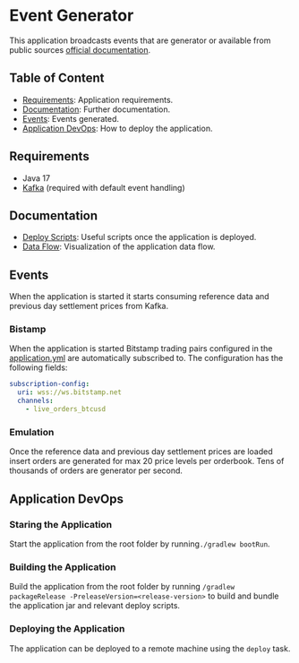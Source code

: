 # Event Generator

This application broadcasts events that are generator or available from public
sources  [official documentation](https://www.bitstamp.net/websocket/v2/).

## Table of Content

* [Requirements](#requirements): Application requirements.
* [Documentation](#documentation): Further documentation.
* [Events](#events): Events generated.
* [Application DevOps](#application-devops): How to deploy the application.

## Requirements

* Java 17
* [Kafka](https://www.apache.org/dyn/closer.cgi?path=/kafka/3.3.1/kafka_2.13-3.3.1.tgz)
  (required with default event handling)

## Documentation

* [Deploy Scripts](docs/deploy-scripts.md): Useful scripts once the application is deployed.
* [Data Flow](docs/data-flow.md): Visualization of the application data flow.

## Events

When the application is started it starts consuming reference data and previous day settlement prices from Kafka.

### Bistamp

When the application is started Bitstamp trading pairs configured in
the [application.yml](bitstamp-consumer-server/src/main/resources/application.yml) are automatically subscribed to. The
configuration has the following fields:

```yml
subscription-config:
  uri: wss://ws.bitstamp.net
  channels:
    - live_orders_btcusd
```

### Emulation

Once the reference data and previous day settlement prices are loaded insert orders are generated for max 20 price
levels per orderbook. Tens of thousands of orders are generator per second.

## Application DevOps

### Staring the Application

Start the application from the root folder by running`./gradlew bootRun`.

### Building the Application

Build the application from the root folder by running `/gradlew packageRelease -PreleaseVersion=<release-version>` to
build and bundle the application jar and relevant deploy
scripts.

### Deploying the Application

The application can be deployed to a remote machine using the `deploy` task.
